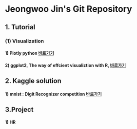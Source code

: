 # Jeongwoo Jin's Git Repository

## 1. Tutorial

### (1) Visualization

#### 1) Plotly python [바로가기](https://github.com/pizza12333/project_repo/tree/master/Tutorial/Visualization/Plotly)
#### 2) ggplot2, The way of effcient visualiztion with R, [바로가기](https://github.com/pizza12333/project_repo/tree/master/Tutorial/Visualization/ggplot2)

## 2. Kaggle solution

#### 1) mnist : Digit Recognizer competition [바로가기](https://github.com/pizza12333/project_repo/tree/master/Kaggle/mnist)

## 3.Project

#### 1) HR

